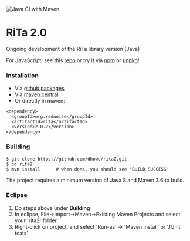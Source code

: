 ![Java CI with Maven](https://github.com/dhowe/rita2/workflows/Java%20CI%20with%20Maven/badge.svg)

# RiTa 2.0
Ongoing development of the RiTa library version (Java)

For JavaScript, see this [repo](https://github.com/dhowe/ritajs) 
or try it via [npm](https://www.npmjs.com/package/rita) 
or [unpkg](https://unpkg.com/rita/)!

### Installation

* Via [github packages](https://github.com/dhowe/rita/packages/)
* Via [maven central](https://search.maven.org/artifact/org.rednoise/rita)
* Or directly in maven:

```
<dependency>
  <groupId>org.rednoise</groupId>
  <artifactId>rita</artifactId>
  <version>2.0.2</version>
</dependency>
```


### Building
```
$ git clone https://github.com/dhowe/rita2.git
$ cd rita2
$ mvn install      # when done, you should see "BUILD SUCCESS"
```
The project requires a minimum version of Java 8 and Maven 3.6 to build.

### Eclipse
1. Do steps above under **Building**
2. In eclipse, File->Import->Maven->Existing Maven Projects and select your 'rita2' folder
3. Right-click on project, and select 'Run-as' -> 'Maven install' or 'JUnit tests'
